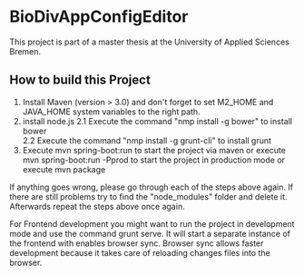 # BioDivAppConfigEditor
This project is part of a master thesis at the University of Applied Sciences Bremen.

How to build this Project
----------------------------------------------------------------------------------------------------------------------

1. Install Maven (version > 3.0) and don't forget to set M2_HOME and JAVA_HOME system variables to the right  path.
2. install node.js
2.1 Execute the command "nmp install -g bower" to install bower  
2.2 Execute the command "nmp install -g grunt-cli" to install grunt
3. Execute mvn spring-boot:run to start the project via maven
   or execute mvn spring-boot:run -Pprod to start the project in production mode
   or execute mvn package 

If anything goes wrong, please go through each of the steps above again. If there are still problems try to find 
the "node_modules" folder and delete it. Afterwards repeat the steps above once again.

For Frontend development you might want to run the project in development mode and use the command grunt serve. 
It will start a separate instance of the frontend with enables browser sync. Browser sync allows faster development 
because it takes care of reloading changes files into the browser. 